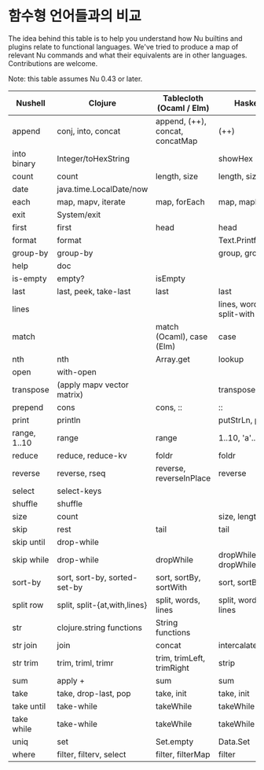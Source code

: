 # 함수형 언어들과의 비교

The idea behind this table is to help you understand how Nu builtins and plugins relate to functional languages. We've tried to produce a map of relevant Nu commands and what their equivalents are in other languages. Contributions are welcome.

Note: this table assumes Nu 0.43 or later.

| Nushell      | Clojure                      | Tablecloth (Ocaml / Elm)        | Haskell                  |
| ------------ | ---------------------------- | ------------------------------- | ------------------------ |
| append       | conj, into, concat           | append, (++), concat, concatMap | (++)                     |
| into binary  | Integer/toHexString          |                                 | showHex                  |
| count        | count                        | length, size                    | length, size             |
| date         | java.time.LocalDate/now      |                                 |                          |
| each         | map, mapv, iterate           | map, forEach                    | map, mapM                |
| exit         | System/exit                  |                                 |                          |
| first        | first                        | head                            | head                     |
| format       | format                       |                                 | Text.Printf.printf       |
| group-by     | group-by                     |                                 | group, groupBy           |
| help         | doc                          |                                 |                          |
| is-empty     | empty?                       | isEmpty                         |                          |
| last         | last, peek, take-last        | last                            | last                     |
| lines        |                              |                                 | lines, words, split-with |
| match        |                              | match (Ocaml), case (Elm)       | case                     |
| nth          | nth                          | Array.get                       | lookup                   |
| open         | with-open                    |                                 |                          |
| transpose    | (apply mapv vector matrix)   |                                 | transpose                |
| prepend      | cons                         | cons, ::                        | ::                       |
| print        | println                      |                                 | putStrLn, print          |
| range, 1..10 | range                        | range                           | 1..10, 'a'..'f'          |
| reduce       | reduce, reduce-kv            | foldr                           | foldr                    |
| reverse      | reverse, rseq                | reverse, reverseInPlace         | reverse                  |
| select       | select-keys                  |                                 |                          |
| shuffle      | shuffle                      |                                 |                          |
| size         | count                        |                                 | size, length             |
| skip         | rest                         | tail                            | tail                     |
| skip until   | drop-while                   |                                 |                          |
| skip while   | drop-while                   | dropWhile                       | dropWhile, dropWhileEnd  |
| sort-by      | sort, sort-by, sorted-set-by | sort, sortBy, sortWith          | sort, sortBy             |
| split row    | split, split-{at,with,lines} | split, words, lines             | split, words, lines      |
| str          | clojure.string functions     | String functions                |                          |
| str join     | join                         | concat                          | intercalate              |
| str trim     | trim, triml, trimr           | trim, trimLeft, trimRight       | strip                    |
| sum          | apply +                      | sum                             | sum                      |
| take         | take, drop-last, pop         | take, init                      | take, init               |
| take until   | take-while                   | takeWhile                       | takeWhile                |
| take while   | take-while                   | takeWhile                       | takeWhile                |
| uniq         | set                          | Set.empty                       | Data.Set                 |
| where        | filter, filterv, select      | filter, filterMap               | filter                   |
